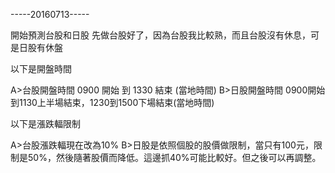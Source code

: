 -----20160713-----

開始預測台股和日股
先做台股好了，因為台股我比較熟，而且台股沒有休息，可是日股有休盤

以下是開盤時間

A>台股開盤時間 0900 開始 到 1330 結束 (當地時間)
B>日股開盤時間 0900開始到1130上半場結束，1230到1500下場結束(當地時間)

以下是漲跌輻限制

A>台股漲跌輻現在改為10%
B>日股是依照個股的股價做限制，當只有100元，限制是50%，然後隨著股價而降低。這邊抓40%可能比較好。但之後可以再調整。
